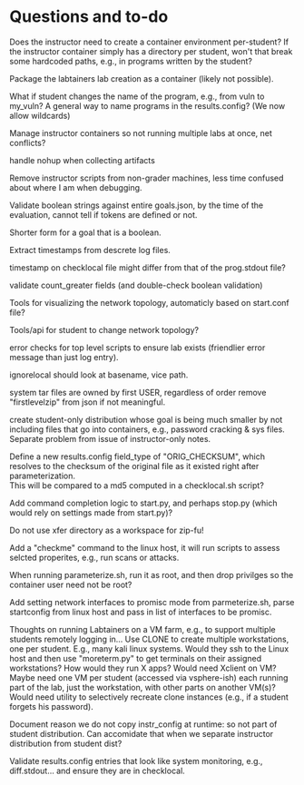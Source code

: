 
Questions and to-do
===================


Does the instructor need to create a container environment per-student?  If the instructor container
simply has a directory per student, won't that break some hardcoded paths, e.g., in programs written
by the student?

Package the labtainers lab creation as a container (likely not possible).

What if student changes the name of the program, e.g., from vuln to my_vuln?
A general way to name programs in the results.config? (We now allow wildcards)


Manage instructor containers so not running multiple labs at once, net conflicts?

handle nohup when collecting artifacts

Remove instructor scripts from non-grader machines, less time confused about where I am when debugging.

Validate boolean strings against entire goals.json, by the time of the evaluation, cannot tell if
tokens are defined or not.

Shorter form for a goal that is a boolean.

Extract timestamps from descrete log files.

timestamp on checklocal file might differ from that of the prog.stdout file?

validate count_greater fields (and double-check boolean validation)

Tools for visualizing the network topology, automaticly based on start.conf file?

Tools/api for student to change network topology?

error checks for top level scripts to ensure lab exists (friendlier error message than just log entry).



ignorelocal should look at basename, vice path.

system tar files are owned by first USER, regardless of order
remove "firstlevelzip" from json if not meaningful.

create student-only distribution whose goal is being much smaller by not including
files that go into containers, e.g., password cracking & sys files.  Separate problem from
issue of instructor-only notes.

Define a new results.config field_type of "ORIG_CHECKSUM", which resolves to the checksum of
the original file as it existed right after parameterization.    
This will be compared to a md5 computed in a checklocal.sh script?

Add command completion logic to start.py, and perhaps stop.py (which would rely on settings made
from start.py)?


Do not use xfer directory as a workspace for zip-fu!

Add a "checkme" command to the linux host, it will run scripts to assess selcted properites,
e.g., run scans or attacks.

When running parameterize.sh, run it as root, and then drop privilges so the container user need not be root?

Add setting network interfaces to promisc mode from parmeterize.sh, parse startconfig from linux host and 
pass in list of interfaces to be promisc.

Thoughts on running Labtainers on a VM farm, e.g., to support multiple students remotely logging in...
Use CLONE to create multiple workstations, one per student.  E.g., many kali linux systems.
Would they ssh to the Linux host and then use "moreterm.py" to get terminals on their assigned workstations?
How would they run X apps?  Would need Xclient on VM?  Maybe need one VM per student (accessed via vsphere-ish) 
each running part of the lab, just the workstation, with other parts on another VM(s)?
Would need utility to selectively recreate clone instances (e.g., if a student forgets his password).

Document reason we do not copy instr\_config at runtime: so not part of student distribution.  Can
accomidate that when we separate instructor distribution from student dist?

Validate results.config entries that look like system monitoring, e.g., diff.stdout... and ensure they 
are in checklocal.
